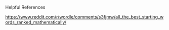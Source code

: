Helpful References

https://www.reddit.com/r/wordle/comments/s3fjmw/all_the_best_starting_words_ranked_mathematically/
